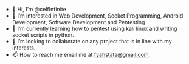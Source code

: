 - 👋 Hi, I’m @celfInfinite
- 👀 I’m interested in Web Development, Socket Programming, Android Development, Software Development.and Pentesting
- 🌱 I’m currently learning how to pentest using kali linux and writing socket scripts in python.
- 💞️ I’m looking to collaborate on any project that is in line with my interests.
- 📫 How to reach me email me at fyahstata@gmail.com.

<!---
celfInfinite/celfInfinite is a ✨ special ✨ repository because its `README.md` (this file) appears on your GitHub profile.
You can click the Preview link to take a look at your changes.
--->
